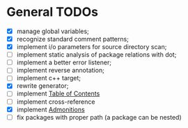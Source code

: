 # General TODOs

- [x] manage global variables;
- [x] recognize standard comment patterns;
- [x] implement i/o parameters for source directory scan;
- [ ] implement static analysis of package relations with dot;
- [ ] implement a better error listener;
- [ ] implement reverse annotation;
- [ ] implement c++ target;
- [x] rewrite generator;
- [ ] implement [Table of Contents](https://www.markdownguide.org/hacks/#table-of-contents)
- [ ] implement cross-reference
- [x] implement [Admonitions](https://www.markdownguide.org/hacks/#admonitions)
- [ ] fix packages with proper path (a package can be nested)
